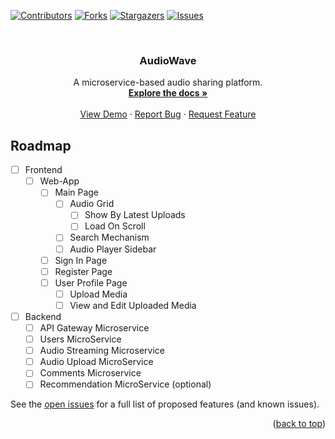 <a name="readme-top"></a>

[![Contributors][contributors-shield]][contributors-url]
[![Forks][forks-shield]][forks-url]
[![Stargazers][stars-shield]][stars-url]
[![Issues][issues-shield]][issues-url]


<br />
<div align="center">
  <a href="https://github.com/WardZid/AudioWave">
  </a>
  <h3 align="center">AudioWave</h3>
  <p align="center">
    A microservice-based audio sharing platform.
    <br />
    <a href="https://github.com/WardZid/AudioWave"><strong>Explore the docs »</strong></a>
    <br />
    <br />
    <a href="https://github.com/WardZid/AudioWave">View Demo</a>
    ·
    <a href="https://github.com/WardZid/AudioWave/issues">Report Bug</a>
    ·
    <a href="https://github.com/WardZid/AudioWave/issues">Request Feature</a>
  </p>
</div>

<!--
### Built With


* [![React][React.js]][React-url]
* [![Bootstrap][Bootstrap.com]][Bootstrap-url]

<p align="right">(<a href="#readme-top">back to top</a>)</p>
-->

<!-- ROADMAP -->
## Roadmap

- [ ] Frontend
    - [ ] Web-App
        - [ ] Main Page
            - [ ] Audio Grid
                - [ ] Show By Latest Uploads
                - [ ] Load On Scroll
            - [ ] Search Mechanism
            - [ ] Audio Player Sidebar
        - [ ] Sign In Page
        - [ ] Register Page 
        - [ ] User Profile Page
            - [ ] Upload Media
            - [ ] View and Edit Uploaded Media 
- [ ] Backend
    - [ ] API Gateway Microservice
    - [ ] Users MicroService
    - [ ] Audio Streaming Microservice
    - [ ] Audio Upload MicroService
    - [ ] Comments Microservice
    - [ ] Recommendation MicroService (optional)

See the [open issues](https://github.com/WardZid/AudioWave/issues) for a full list of proposed features (and known issues).

<p align="right">(<a href="#readme-top">back to top</a>)</p>




<!-- MARKDOWN LINKS & IMAGES -->
<!-- https://www.markdownguide.org/basic-syntax/#reference-style-links -->
[contributors-shield]: https://img.shields.io/github/contributors/WardZid/AudioWave.svg?style=for-the-badge
[contributors-url]: https://github.com/WardZid/AudioWave/graphs/contributors
[forks-shield]: https://img.shields.io/github/forks/WardZid/AudioWave.svg?style=for-the-badge
[forks-url]: https://github.com/WardZid/AudioWave/network/members
[stars-shield]: https://img.shields.io/github/stars/WardZid/AudioWave.svg?style=for-the-badge
[stars-url]: https://github.com/WardZid/AudioWave/stargazers
[issues-shield]: https://img.shields.io/github/issues/WardZid/AudioWave.svg?style=for-the-badge
[issues-url]: https://github.com/WardZid/AudioWave/issues
[React.js]: https://img.shields.io/badge/React-20232A?style=for-the-badge&logo=react&logoColor=61DAFB
[React-url]: https://reactjs.org/
[Bootstrap.com]: https://img.shields.io/badge/Bootstrap-563D7C?style=for-the-badge&logo=bootstrap&logoColor=white
[Bootstrap-url]: https://getbootstrap.com
